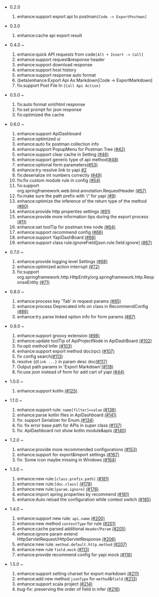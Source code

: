 *   0.2.0
    1.  enhance:support export api to postman`[Code -> ExportPostman]`
*   0.3.0
    1.  enhance:cache api export result
*   0.4.0 ~
    1.  enhance:quick API requests from code`[Alt + Insert -> Call]`
    2.  enhance:support request&response header
    3.  enhance:support download response
    4.  enhance:support host history
    5.  enhance:support response auto format
    6.  (beta)enhance:Export Api As Markdown\[Code -> ExportMarkdown]
    7.  fix:support Post File In `[Call Api Action]`
*   0.5.0 ~
    1.  fix:auto format xml/html response
    2.  fix:set prompt for json response
    3.  fix:optimized the cache
*   0.6.0 ~
    1.  enhance:support ApiDashboard
    2.  enhance:optimized ui
    3.  enhance:auto fix postman collection info
    4.  enhance:support PopupMenu for Postman Tree [(#42)](https://github.com/tangcent/easy-api/issues/42)
    5.  enhance:support clear cache in Setting [(#46)](https://github.com/tangcent/easy-api/issues/46)
    6.  enhance:support generic type of api method[(#48)](https://github.com/tangcent/easy-api/issues/48)
    7.  enhance:optional form parameters[(#53)](https://github.com/tangcent/easy-api/issues/53)
    8.  enhance:try resolve link to yapi [#2](https://github.com/tangcent/easy-yapi/issues/2)
    9.  fix:deserialize int numbers correctly [(#49)](https://github.com/tangcent/easy-api/issues/49)
    10. fix:fix custom module rule in config [(#54)](https://github.com/tangcent/easy-api/issues/54)
    11. fix:support org.springframework.web.bind.annotation.RequestHeader [(#57)](https://github.com/tangcent/easy-api/issues/57)
    12. fix:make sure the path prefix with '/' for yapi [(#9)](https://github.com/tangcent/easy-yapi/issues/9)
    13. enhance:optimize the inference of the return type of the method [(#60)](https://github.com/tangcent/easy-api/issues/60)
    14. enhance:provide http properties settings [(#61)](https://github.com/tangcent/easy-api/issues/61)
    15. enhance:provide more information tips during the export process [(#11)](https://github.com/tangcent/easy-yapi/pull/11)
    16. enhance:set toolTip for postman tree node [(#64)](https://github.com/tangcent/easy-api/pull/64)
    17. enhance:support recommend config [(#66)](https://github.com/tangcent/easy-api/pull/66)
    18. enhance:support YapiDashBoard [(#66)](https://github.com/tangcent/easy-yapi/issues/5)
    19. enhance:support class rule:ignoreField\[json.rule.field.ignore] [(#67)](https://github.com/tangcent/easy-api/pull/67)
*   0.7.0 ~
    1. enhance:provide logging level Settings  [(#68)](https://github.com/tangcent/easy-api/issues/68)
    2. enhance:optimized action interrupt  [(#72)](https://github.com/tangcent/easy-api/pull/72)
    3. fix:support org.springframework.http.HttpEntity/org.springframework.http.ResponseEntity  [(#71)](https://github.com/tangcent/easy-api/issues/71)
*   0.8.0 ~
    1. enhance:process key 'Tab' in request params  [(#85)](https://github.com/tangcent/easy-api/pull/85)
    2. enhance:process Deprecated info on class in RecommendConfig  [(#86)](https://github.com/tangcent/easy-api/pull/86)
    3. enhance:try parse linked option info for form params  [(#87)](https://github.com/tangcent/easy-api/pull/87)
*   0.9.0 ~
    1. enhance:support groovy extension  [(#98)](https://github.com/tangcent/easy-api/pull/98)
    2. enhance:update toolTip of ApiProjectNode in ApiDashBoard  [(#102)](https://github.com/tangcent/easy-api/pull/102)
    3. fix:opti method Infer  [(#103)](https://github.com/tangcent/easy-api/pull/103)
    4. enhance:support export method doc(rpc)  [(#107)](https://github.com/tangcent/easy-api/pull/107)
    5. fix config search[(#113)](https://github.com/tangcent/easy-api/pull/113)
    6. resolve `{@link ...}` in param desc doc[(#117)](https://github.com/tangcent/easy-api/pull/117)
    7. Output path params in 'Export Markdown'[(#118)](https://github.com/tangcent/easy-api/pull/118)
    8. fix:use json instead of form for add cart of yapi [(#44)](https://github.com/tangcent/easy-yapi/pull/44)
*   1.0.0 ~
    1. enhance:support kotlin  [(#125)](https://github.com/tangcent/easy-api/pull/125)
*   1.1.0 ~
    1. enhance:support rule: `name[filter]=value`  [(#138)](https://github.com/tangcent/easy-api/pull/138)
    2. enhance:parse kotlin files in ApiDashboard  [(#141)](https://github.com/tangcent/easy-api/pull/141)
    3. fix: support Serializer for Enum  [(#134)](https://github.com/tangcent/easy-api/issues/134)
    4. fix: fix error base path for APIs in super class  [(#137)](https://github.com/tangcent/easy-api/issues/137)
    5. fix: ApiDashboard not show kotlin module&apis [(#140)](https://github.com/tangcent/easy-api/issues/140)
*   1.2.0 ~
    1. enhance:provide more recommended configurations  [(#153)](https://github.com/tangcent/easy-api/issues/153)
    2. enhance:support for export&import settings [(#167)](https://github.com/tangcent/easy-api/issues/167)
    3. fix: Some icon maybe missing in Windows  [(#164)](https://github.com/tangcent/easy-api/issues/164)   
*   1.3.0 ~
    1. enhance:new rule:`[class.prefix.path]`  [(#181)](https://github.com/tangcent/easy-api/pull/181)
    2. enhance:new rule:`[doc.class]`  [(#178)](https://github.com/tangcent/easy-api/pull/178)
    3. enhance:new rule:`[param.ignore]`  [(#176)](https://github.com/tangcent/easy-api/pull/176)
    4. enhance:import spring properties by recommend [(#181)](https://github.com/tangcent/easy-api/pull/181)
    5. enhance:Auto reload the configuration while context switch [(#185)](https://github.com/tangcent/easy-api/pull/185)
   
*   1.4.0 ~
    1. enhance:support new rule: `api.name`  [(#200)](https://github.com/tangcent/easy-api/pull/200)
    2. enhance:new method `contextType` for rule  [(#201)](https://github.com/tangcent/easy-api/pull/201)
    3. enhance:cache parsed additional `Header`/`Param`  [(#205)](https://github.com/tangcent/easy-api/pull/205)
    4. enhance:ignore param extend HttpServletRequest/HttpServletResponse  [(#206)](https://github.com/tangcent/easy-api/pull/206)
    5. enhance:new rule: `method.default.http.method` [(#207)](https://github.com/tangcent/easy-api/pull/207)
    6. enhance:new rule `field.mock` [(#113)](https://github.com/tangcent/easy-yapi/pull/113)
    7. enhance:provide recommend config for yapi mock [(#116)](https://github.com/tangcent/easy-yapi/pull/116)
   
*   1.5.0 ~
    1. enhance:support setting charset for export markdown  [(#211)](https://github.com/tangcent/easy-api/pull/211)
    2. enhance:add new method `jsonType` for `method`&`field`  [(#213)](https://github.com/tangcent/easy-api/pull/213)
    3. enhance:support scala project   [(#214)](https://github.com/tangcent/easy-api/pull/214)
    4. bug-fix: preserving the order of field in infer   [(#216)](https://github.com/tangcent/easy-api/pull/216)



       